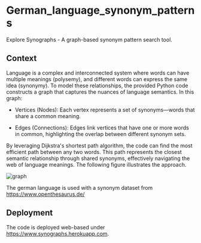 # German_language_synonym_patterns

Explore Synographs - A graph-based synonym pattern search tool.

## Context

Language is a complex and interconnected system where words can have multiple meanings (polysemy), and different words can express the same idea (synonymy). To model these relationships, the provided Python code constructs a graph that captures the nuances of language semantics. In this graph:

- Vertices (Nodes): Each vertex represents a set of synonyms—words that share a common meaning.

- Edges (Connections): Edges link vertices that have one or more words in common, highlighting the overlap between different synonym sets.

By leveraging Dijkstra's shortest path algorithm, the code can find the most efficient path between any two words. This path represents the closest semantic relationship through shared synonyms, effectively navigating the web of language meanings. 
The following figure illustrates the approach.

![graph](explaination_draw.png)

The german language is used with a synonym dataset from https://www.openthesaurus.de/

## Deployment

The code is deployed web-based under https://www.synographs.herokuapp.com. 
